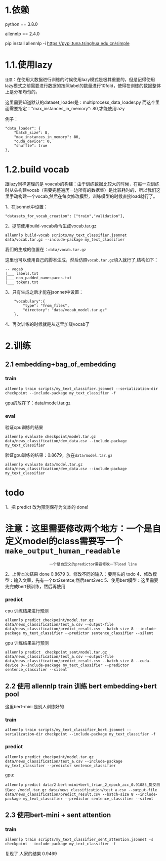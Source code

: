 # 1.依赖 
python == 3.8.0

allennlp == 2.4.0

pip install allennlp -i https://pypi.tuna.tsinghua.edu.cn/simple
# 1.1.使用lazy
`注意`：在使用大数据进行训练的时候使用lazy模式是极其重要的，但是记得使用lazy模式之前需要进行数据的按照label的数量进行10fold，使得在训练的数据整体上是分布均匀的。

这里需要知道默认的dataset_loader是：multiprocess_data_loader.py
而这个里面需要指定："max_instances_in_memory": 80,才能使用lazy

例子：
```
"data_loader": {
    "batch_size": 8,
    "max_instances_in_memory": 80,
    "cuda_device": 0,
    "shuffle": true
},
```

# 1.2.build vocab
跟lazy同样道理的是 voacab的构建：由于训练数据比较大的时候，在每一次训练时从头构建vocab（需要完整遍历一边所有的数据集）是比较耗时的，所以我们这里手动构建一个vocab,然后在每次修改模型，训练模型的时候直接load就行了。

1、在jsonnet中设置：
```buildoutcfg
"datasets_for_vocab_creation": ["train","validation"],
```
2、提前使用build-vocab命令生成vocab.tar.gz
```buildoutcfg
allennlp build-vocab scripts/my_text_classifier.jsonnet data/vocab.tar.gz --include-package my_text_classifier
```
我们的生成的位置在：`data/vocab.tar.gz`

这里也可以使用自己的脚本生成，然后仿照`vocab.tar.gz`填入就行了,结构如下：
```
-- vocab
|___ labels.txt
|___ non_padded_namespaces.txt
|___ tokens.txt
```

3、只有生成之后才能在jsonnet中设置：
```buildoutcfg
    "vocabulary":{
        "type": "from_files",
        "directory": "data/vocab_model.tar.gz"
    },
```
4、再次训练的时候就是从这里加载vocab了

# 2.训练
##  2.1 embedding+bag_of_embedding

### train
```buildoutcfg
allennlp train scripts/my_text_classifier.jsonnet --serialization-dir checkpoint --include-package my_text_classifier -f
```
gpu的放在了：data/model.tar.gz
### eval
验证cpu训练的结果
```buildoutcfg
allennlp evaluate checkpoint/model.tar.gz data/news_classification/dev_data.csv --include-package my_text_classifier
```
验证gpu训练的结果：0.8679，放在`data/model.tar.gz`
```buildoutcfg
allennlp evaluate data/model.tar.gz data/news_classification/dev_data.csv --include-package my_text_classifier

```
# todo
1、把 predict 改为预测保存为文本的 done!
# 注意：这里需要修改两个地方：一个是自定义model的class需要写一个`make_output_human_readable`
                        一个是自定义的predictor需要修改一下load line
2、上传本次结果 done 0.8679
3、修改不同的输入：要两头的 todo
4、修改模型：输入文章，先有一个txt2sentce,然后sent2vec
5、使用bert模型：这里需要先完成bert预训练，然后再使用

### predict 
cpu 训练结果进行预测
```buildoutcfg
allennlp predict checkpoint/model.tar.gz data/news_classification/test_a.csv --output-file data/news_classification/predict_result.csv --batch-size 8 --include-package my_text_classifier --predictor sentence_classifier --silent
```
gpu 训练结果进行预测
```buildoutcfg
allennlp predict  checkpoint_sent/model.tar.gz data/news_classification/test_a.csv --output-file data/news_classification/predict_result.csv --batch-size 8 --cuda-device 0--include-package my_text_classifier --predictor sentence_classifier --silent
```

## 2.2 使用 allennlp train 训练 bert embedding+bert pool
这里bert-mini 是别人训练好的
### train
```buildoutcfg
allennlp train scripts/my_text_classifier_bert.jsonnet --serialization-dir checkpoint --include-package my_text_classifier -f
```

### predict
```buildoutcfg
allennlp predict checkpoint/model.tar.gz data/news_classification/test_a.csv --include-package my_text_classifier --predictor sentence_classifier
```
gpu:
```buildoutcfg
allennlp predict data/2.bert-mini+bert_trian_2_epoch_acc_0.91085_提交测试acc_/model.tar.gz data/news_classification/test_a.csv --output-file data/news_classification/predict_result.csv --batch-size 8 --include-package my_text_classifier --predictor sentence_classifier --silent
```



## 2.3 使用bert-mini + sent attention
### train
```buildoutcfg
allennlp train scripts/my_text_classifier_sent_attention.jsonnet -s checkpoint --include-package my_text_classifier -f
```
复现了 人家的结果 0.9469 
